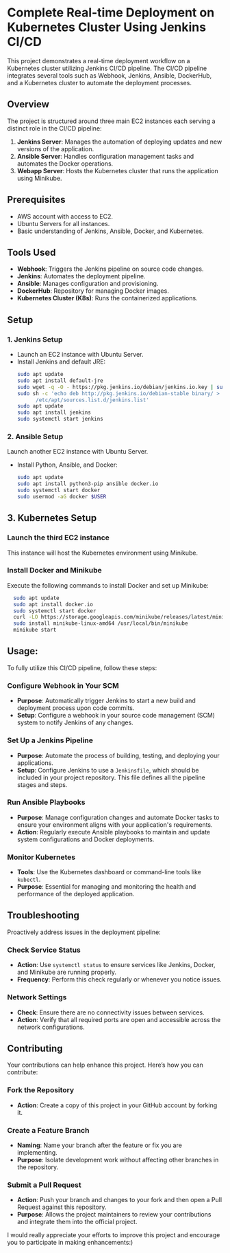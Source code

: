 # Complete Real-time Deployment on Kubernetes Cluster Using Jenkins CI/CD

This project demonstrates a real-time deployment workflow on a Kubernetes cluster utilizing Jenkins CI/CD pipeline. The CI/CD pipeline integrates several tools such as Webhook, Jenkins, Ansible, DockerHub, and a Kubernetes cluster to automate the deployment processes.

## Overview

The project is structured around three main EC2 instances each serving a distinct role in the CI/CD pipeline:

1. **Jenkins Server**: Manages the automation of deploying updates and new versions of the application.
2. **Ansible Server**: Handles configuration management tasks and automates the Docker operations.
3. **Webapp Server**: Hosts the Kubernetes cluster that runs the application using Minikube.

## Prerequisites

- AWS account with access to EC2.
- Ubuntu Servers for all instances.
- Basic understanding of Jenkins, Ansible, Docker, and Kubernetes.

## Tools Used

- **Webhook**: Triggers the Jenkins pipeline on source code changes.
- **Jenkins**: Automates the deployment pipeline.
- **Ansible**: Manages configuration and provisioning.
- **DockerHub**: Repository for managing Docker images.
- **Kubernetes Cluster (K8s)**: Runs the containerized applications.

## Setup

### 1. Jenkins Setup

- Launch an EC2 instance with Ubuntu Server.
- Install Jenkins and default JRE:
  ```bash
  sudo apt update
  sudo apt install default-jre
  sudo wget -q -O - https://pkg.jenkins.io/debian/jenkins.io.key | sudo apt-key add -
  sudo sh -c 'echo deb http://pkg.jenkins.io/debian-stable binary/ > \
        /etc/apt/sources.list.d/jenkins.list'
  sudo apt update
  sudo apt install jenkins
  sudo systemctl start jenkins
  ```
### 2. Ansible Setup

Launch another EC2 instance with Ubuntu Server.

- Install Python, Ansible, and Docker:
  ```bash
  sudo apt update
  sudo apt install python3-pip ansible docker.io
  sudo systemctl start docker
  sudo usermod -aG docker $USER
  ```
  
## 3. Kubernetes Setup

### Launch the third EC2 instance
This instance will host the Kubernetes environment using Minikube.

### Install Docker and Minikube
Execute the following commands to install Docker and set up Minikube:
  ```bash
    sudo apt update
    sudo apt install docker.io
    sudo systemctl start docker
    curl -LO https://storage.googleapis.com/minikube/releases/latest/minikube-linux-amd64
    sudo install minikube-linux-amd64 /usr/local/bin/minikube
    minikube start
  ```
## Usage:

To fully utilize this CI/CD pipeline, follow these steps:

### Configure Webhook in Your SCM
- **Purpose**: Automatically trigger Jenkins to start a new build and deployment process upon code commits.
- **Setup**: Configure a webhook in your source code management (SCM) system to notify Jenkins of any changes.

### Set Up a Jenkins Pipeline
- **Purpose**: Automate the process of building, testing, and deploying your applications.
- **Setup**: Configure Jenkins to use a `Jenkinsfile`, which should be included in your project repository. This file defines all the pipeline stages and steps.

### Run Ansible Playbooks
- **Purpose**: Manage configuration changes and automate Docker tasks to ensure your environment aligns with your application's requirements.
- **Action**: Regularly execute Ansible playbooks to maintain and update system configurations and Docker deployments.

### Monitor Kubernetes
- **Tools**: Use the Kubernetes dashboard or command-line tools like `kubectl`.
- **Purpose**: Essential for managing and monitoring the health and performance of the deployed application.

## Troubleshooting

Proactively address issues in the deployment pipeline:

### Check Service Status
- **Action**: Use `systemctl status` to ensure services like Jenkins, Docker, and Minikube are running properly.
- **Frequency**: Perform this check regularly or whenever you notice issues.

### Network Settings
- **Check**: Ensure there are no connectivity issues between services.
- **Action**: Verify that all required ports are open and accessible across the network configurations.

## Contributing

Your contributions can help enhance this project. Here’s how you can contribute:

### Fork the Repository
- **Action**: Create a copy of this project in your GitHub account by forking it.

### Create a Feature Branch
- **Naming**: Name your branch after the feature or fix you are implementing.
- **Purpose**: Isolate development work without affecting other branches in the repository.

### Submit a Pull Request
- **Action**: Push your branch and changes to your fork and then open a Pull Request against this repository.
- **Purpose**: Allows the project maintainers to review your contributions and integrate them into the official project.

I would really appreciate your efforts to improve this project and encourage you to participate in making enhancements:)

